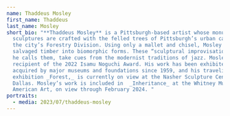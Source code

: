 ```yaml
---
name: Thaddeus Mosley
first_name: Thaddeus
last_name: Mosley
short_bio: "**Thaddeus Mosley** is a Pittsburgh-based artist whose monumental
  sculptures are crafted with the felled trees of Pittsburgh’s urban canopy, via
  the city’s Forestry Division. Using only a mallet and chisel, Mosley reworks
  salvaged timber into biomorphic forms. These “sculptural improvisations,” as
  he calls them, take cues from the modernist traditions of jazz. Mosley is the
  recipient of the 2022 Isamu Noguchi Award. His work has been exhibited and
  acquired by major museums and foundations since 1959, and his traveling solo
  exhibition _Forest,_ is currently on view at the Nasher Sculpture Center,
  Dallas. Mosley’s work is included in  _Inheritance_ at the Whitney Museum of
  American Art, on view through February 2024. "
portraits:
  - media: 2023/07/thaddeus-mosley
---
```

